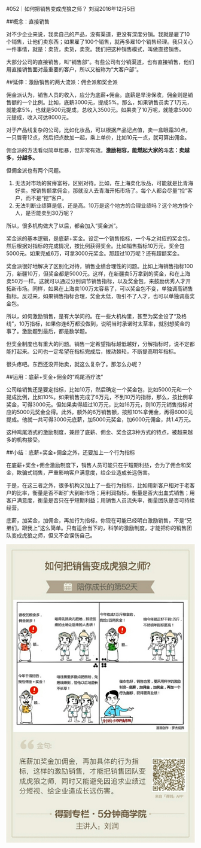 #052｜如何把销售变成虎狼之师？
刘润2016年12月5日

##概念：直接销售

对不少企业来说，我卖自己的产品，没有渠道，更没有深度分销。我就是雇了10个销售，让他们卖东西；如果雇了100个销售，就再多雇10个销售经理。我只关心一件事情，就是：卖货，卖货，卖货。我们把这种销售模式，叫做直接销售。

大部分公司的直接销售，叫“销售部”。有些公司有分销渠道，也有直接销售，他们用直接销售面对最重要的客户，所以又被称为“大客户部”。

##延伸：激励销售的两大流派：佣金派和奖金派

佣金派认为，销售人员的收入，应分为底薪+佣金。底薪是旱涝保收，佣金则是销售额的一个比例。比如，底薪3000元，提成5%。那么，如果销售员卖了1万元，就能拿5%，也就是500元提成，总收入3500元。如果卖了10万呢，就能拿5000元提成，收入可达8000元。 

对于产品线复杂的公司，比如化妆品，可以根据产品记点值，卖一盒眼霜30点，一只唇膏12点，然后把点数加一起，乘上单价，比如10元一点，就可算出佣金。

佣金派的方法看似简单粗暴，但非常有效。**激励相容，能燃起大家的斗志：卖越多，分越多。**

但佣金派也有两个问题。

1. 无法对市场的贫瘠富裕，区别对待。比如，在上海卖化妆品，可能就是比青海好卖。按销售额拿佣金，那就没人去青海开拓市场了。每个人都会尽量“捡”客户，而不是“挖”客户。
2. 无法判断业绩算是低，还是高。10万是这个地方的合理业绩吗？这个地方换个人，是否能卖到30万呢？

所以，很多机构做大了以后，都会加入“奖金派”。

奖金派的基本逻辑，是底薪+奖金。设定一个销售指标，一个与之对应的奖金包，然后根据对指标的完成情况，按比例获得奖金。比如销售指标10万元，奖金包5000元。如果完成6万，可拿3000元奖金。那超过10万呢？还有超额奖金。

奖金派很好地解决了区别化对待，销售业绩合理性的问题。比如上海销售指标100万，新疆10万，但奖金都是5000元。这样，在新疆卖5万拿到的奖金，和在上海卖50万一样。这就可以通过分别调节销售指标，以及奖金包，来鼓励优秀人才开拓新市场。同样，如果在上海卖100万太容易了，可以奖金包不变，单独调高销售指标。反过来，如果销售指标合理，奖金太低，吸引不了人才，也可以单独调高奖金包。

所以，如何激励销售，是有大学问的。在一些大机构里，甚至为奖金设了“及格线”，10万指标，如果你连6万都没做到，说明当时承诺时太草率，就别想奖金的事了。激励题到最后，都是数学题。

但奖金制度也有重大的问题。销售一定希望指标越低越好，分解指标时，说不定都能打起来。公司也一定希望在指标完成后，拨动棘轮，不断提高明年指标。

很头疼吧。东西还没开始卖，就这么复杂了。那怎么办呢？

##运用：底薪+奖金+佣金的“鸡尾酒疗法”

公司给销售还是要定指标，比如10万，然后确定一个奖金包，比如5000元和一个提成比例，比如10%。如果销售完成了6万元，不到10万的指标，那么，按比例拿奖金，可得3000元。但如果卖得超过10万元，比如16万元，则10万元销售指标对应的5000元奖金全得。此外，额外的6万销售额，按照10%拿佣金，再得6000元提成。他就一共可得3000元底薪，加5000元奖金，加6000元佣金，共1.4万元。

这种鸡尾酒式的激励制度，兼顾了底薪、佣金、奖金这3种方式的特点，被越来越多的机构接受。

##小结：底薪+奖金+佣金之外，还要加上一个行为指标

在底薪+奖金+佣金激励制度下，销售人员可能只在乎短期利益，会为了佣金和奖金，欺骗式销售，严重影响客户满意度，给企业造成长远伤害。

于是，在这三者之外，很多机构又加上了一些行为指标，比如用新客户相对于老客户的比率，衡量是否不断扩大到新市场；用利润指标，衡量是否大出血式销售；用客户满意度，衡量是否只在乎短期利益；用销售人员流失率，衡量团队是否可持续经营。

底薪，加奖金，加佣金，再加行为指标。你现在可能已经明白激励销售，不是“兄弟们，跟我上”这么简单。只有适合当下的，科学的激励制度，才能把你的销售团队变成虎狼之师，但又不会误伤自己。

![](./_image/2017-08-04-16-32-01.jpg)
